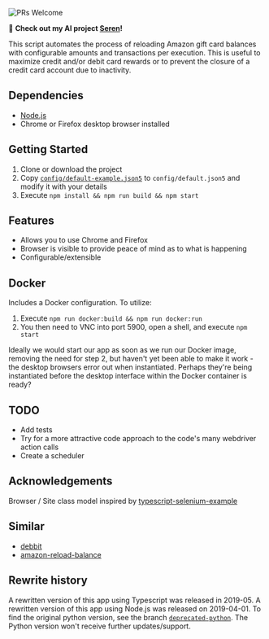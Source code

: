 ![PRs Welcome](https://img.shields.io/badge/PRs-welcome-brightscreen.svg)

👋 **Check out my AI project [Seren](https://getseren.com)!**

This script automates the process of reloading Amazon gift card balances with configurable amounts and transactions per execution. This is useful to maximize credit and/or debit card rewards or to prevent the closure of a credit card account due to inactivity.

## Dependencies

- [Node.js](https://nodejs.org/)
- Chrome or Firefox desktop browser installed

## Getting Started
1. Clone or download the project
2. Copy [`config/default-example.json5`](config/default-example.json5) to `config/default.json5` and modify it with your details
3. Execute `npm install && npm run build && npm start`

## Features

* Allows you to use Chrome and Firefox
* Browser is visible to provide peace of mind as to what is happening
* Configurable/extensible

## Docker

Includes a Docker configuration. To utilize:

1. Execute `npm run docker:build && npm run docker:run`
2. You then need to VNC into port 5900, open a shell, and execute `npm start`

Ideally we would start our app as soon as we run our Docker image, removing the need for step 2, but haven't yet been able to make it work - the desktop browsers error out when instantiated. Perhaps they're being instantiated before the desktop interface within the Docker container is ready?

## TODO

- Add tests
- Try for a more attractive code approach to the code's many webdriver action calls
- Create a scheduler 

## Acknowledgements

Browser / Site class model inspired by [typescript-selenium-example](/goenning/typescript-selenium-example)

## Similar

- [debbit](https://github.com/jakehilborn/debbit)
- [amazon-reload-balance](https://github.com/rhobot/amazon-reload-balance)

## Rewrite history

A rewritten version of this app using Typescript was released in 2019-05. A rewritten version of this app using Node.js was released on 2019-04-01. To find the original python version, see the branch [`deprecated-python`](../../tree/deprecated-python). The Python version won't receive further updates/support.
